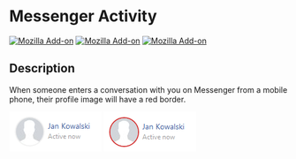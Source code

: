 # Messenger Activity

[![Mozilla Add-on](https://img.shields.io/amo/v/messenger-activity.svg?style=flat-square)](https://addons.mozilla.org/pl/firefox/addon/messenger-activity/)
[![Mozilla Add-on](https://img.shields.io/amo/stars/messenger-activity.svg?style=flat-square)](https://addons.mozilla.org/pl/firefox/addon/messenger-activity/)
[![Mozilla Add-on](https://img.shields.io/amo/users/messenger-activity.svg?style=flat-square)](https://addons.mozilla.org/pl/firefox/addon/messenger-activity/)

## Description
When someone enters a conversation with you on Messenger from a mobile phone, their profile image will have a red border.

![](https://raw.githubusercontent.com/kapi2289/messenger-activity/master/_resources/not_in_thread.png)
![](https://raw.githubusercontent.com/kapi2289/messenger-activity/master/_resources/in_thread.png)
